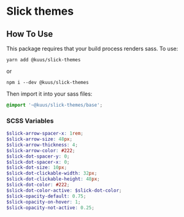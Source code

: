 # Slick themes

## How To Use

This package requires that your build process renders sass. To use:

`yarn add @kuus/slick-themes`

or 

`npm i --dev @kuus/slick-themes`

Then import it into your sass files:

```scss
@import '~@kuus/slick-themes/base';
```

### SCSS Variables

```scss
$slick-arrow-spacer-x: 1rem;
$slick-arrow-size: 48px;
$slick-arrow-thickness: 4;
$slick-arrow-color: #222;
$slick-dot-spacer-y: 0;
$slick-dot-spacer-x: 0;
$slick-dot-size: 10px;
$slick-dot-clickable-width: 32px;
$slick-dot-clickable-height: 48px;
$slick-dot-color: #222;
$slick-dot-color-active: $slick-dot-color;
$slick-opacity-default: 0.75;
$slick-opacity-on-hover: 1;
$slick-opacity-not-active: 0.25;
```
